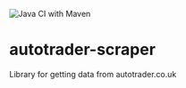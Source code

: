 ![Java CI with Maven](https://github.com/AmrikSD/autotrader-scraper/workflows/Java%20CI%20with%20Maven/badge.svg)

# autotrader-scraper
Library for getting data from autotrader.co.uk

